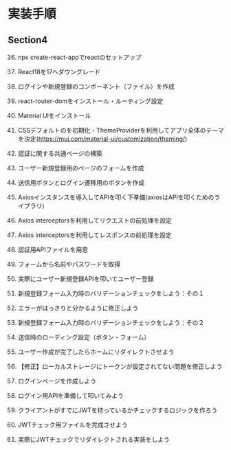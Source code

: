 # 実装手順
## Section4

36. npx create-react-appでreactのセットアップ
37. React18を17へダウングレード
38. ログインや新規登録のコンポーネント（ファイル）を作成
39. react-router-domをインストール・ルーティング設定
40. Material UIをインストール
41. CSSデフォルトのを初期化・ThemeProviderを利用してアプリ全体のテーマを決定(https://mui.com/material-ui/customization/theming/)
42. 認証に関する共通ページの構築
43. ユーザー新規登録用のページのフォームを作成
44. 送信用ボタンとログイン遷移用のボタンを作成
45. Axiosインスタンスを導入してAPIを叩く下準備(axiosはAPIを叩くためのライブラリ)
46. Axios interceptorsを利用してリクエストの前処理を設定
47. Axios interceptorsを利用してレスポンスの前処理を設定
48. 認証用APIファイルを用意
49. フォームから名前やパスワードを取得
50. 実際にユーザー新規登録APIを叩いてユーザー登録


53. 新規登録フォーム入力時のバリデーションチェックをしよう：その１
54. エラーがはっきりと分かるように修正しよう
55. 新規登録フォーム入力時のバリデーションチェックをしよう：その２
56. 送信時のローディング設定（ボタン・フォーム）
57. ユーザー作成が完了したらホームにリダイレクトさせよう
58. 【修正】ローカルストレージにトークンが設定されてない問題を修正しよう
59. ログインページを作成しよう
60. ログイン用APIを準備して叩いてみよう
61. クライアントがすでにJWTを持っているかチェックするロジックを作ろう
62. JWTチェック用ファイルを完成させよう
63. 実際にJWTチェックでリダイレクトされる実装をしよう